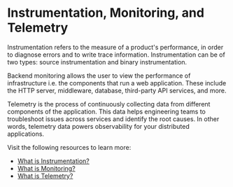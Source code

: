 # Instrumentation, Monitoring, and Telemetry

Instrumentation refers to the measure of a product's performance, in order to diagnose errors and to write trace information. Instrumentation can be of two types: source instrumentation and binary instrumentation.

Backend monitoring allows the user to view the performance of infrastructure i.e. the components that run a web application. These include the HTTP server, middleware, database, third-party API services, and more.

Telemetry is the process of continuously collecting data from different components of the application. This data helps engineering teams to troubleshoot issues across services and identify the root causes. In other words, telemetry data powers observability for your distributed applications.

Visit the following resources to learn more:

- [What is Instrumentation?](<https://en.wikipedia.org/wiki/Instrumentation_(computer_programming)>)
- [What is Monitoring?](https://www.yottaa.com/performance-monitoring-backend-vs-front-end-solutions/)
- [What is Telemetry?](https://www.sumologic.com/insight/what-is-telemetry/)
